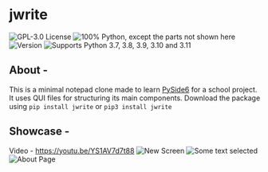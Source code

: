 # jwrite

![GPL-3.0 License](https://img.shields.io/github/license/jrrom/jwrite)
![100% Python, except the parts not shown here](https://img.shields.io/github/languages/top/jrrom/jwrite)
![Version](https://img.shields.io/pypi/v/jwrite)
![Supports Python 3.7, 3.8, 3.9, 3.10 and 3.11](https://img.shields.io/pypi/pyversions/jwrite)

## About -

This is a minimal notepad clone made to learn [PySide6](https://doc.qt.io/qtforpython/index.html) for a school project. It uses QUI files for structuring its main components.
Download the package using `pip install jwrite` or `pip3 install jwrite`

## Showcase -
Video - https://youtu.be/YS1AV7d7t88
![New Screen](https://user-images.githubusercontent.com/77691121/209984324-055cfa72-f1dd-4d82-9594-d86b559e3ce5.png)
![Some text selected](https://user-images.githubusercontent.com/77691121/209984428-f2fb929d-bd84-49cf-89cc-3cde30bea61d.png)
![About Page](https://user-images.githubusercontent.com/77691121/209984573-59ed67d0-6a6a-44b7-b23a-eb5107a9a70f.png)
